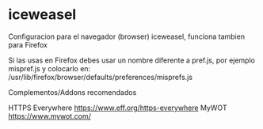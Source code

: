# iceweasel
Configuracion para el navegador (browser) iceweasel, funciona tambien para Firefox

Si las usas en Firefox debes usar un nombre diferente a pref.js, por ejemplo mispref.js y colocarlo en:
/usr/lib/firefox/browser/defaults/preferences/misprefs.js

Complementos/Addons recomendados

HTTPS Everywhere https://www.eff.org/https-everywhere
MyWOT https://www.mywot.com/
